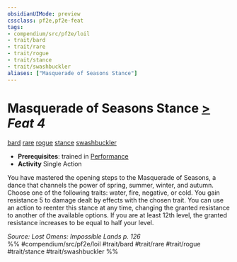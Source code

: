 ```yaml
---
obsidianUIMode: preview
cssclass: pf2e,pf2e-feat
tags:
- compendium/src/pf2e/loil
- trait/bard
- trait/rare
- trait/rogue
- trait/stance
- trait/swashbuckler
aliases: ["Masquerade of Seasons Stance"]
---
```

# Masquerade of Seasons Stance  [>](chapter-9-playing-the-game.md#Actions "Single Action") *Feat 4*  
[bard](Reference/Rules/Traits/bard.md "Bard Class Trait")  [rare](rare.md "Rare Rarity Trait")  [rogue](Reference/Rules/Traits/rogue.md "Rogue Class Trait")  [stance](stance.md "Stance Combat Trait")  [swashbuckler](Reference/Rules/Traits/swashbuckler-apg.md "Swashbuckler Class Trait")  

- **Prerequisites**: trained in [Performance](skills.md#Performance)
- **Activity** Single Action

You have mastered the opening steps to the Masquerade of Seasons, a dance that channels the power of spring, summer, winter, and autumn. Choose one of the following traits: water, fire, negative, or cold. You gain resistance 5 to damage dealt by effects with the chosen trait. You can use an action to reenter this stance at any time, changing the granted resistance to another of the available options. If you are at least 12th level, the granted resistance increases to be equal to half your level.

*Source: Lost Omens: Impossible Lands p. 126*  
%% #compendium/src/pf2e/loil #trait/bard #trait/rare #trait/rogue #trait/stance #trait/swashbuckler %%